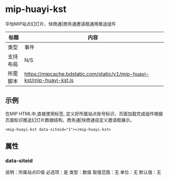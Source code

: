 # mip-huayi-kst

华怡MIP站点幻灯片、快商通|商务通邀请框通用推送组件

|标题|内容|
|----|----|
|类型|事件|
|支持布局|N/S|
|所需脚本|https://mipcache.bdstatic.com/static/v1/mip-huayi-kst/mip-huayi-kst.js|

## 示例

在MIP HTML中,直接使用标签, 定义好所属站点账号标识，页面加载完成组件根据页面标识推送幻灯片数据结构，商务通|快商通自定义邀请框展示。

```
<mip-huayi-kst data-siteid="1"></mip-huayi-kst>
```
## 属性

### data-siteid
说明：所属站点ID值
必选项：是
类型：数值
取值范围：无
单位：无
默认值：无
